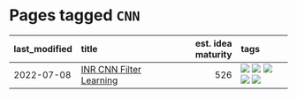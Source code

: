 # Pages tagged `CNN`

|last_modified|title|est. idea maturity|tags
|:---|:---|---:|:---|
|2022-07-08|[INR CNN Filter Learning](../INR_CNN_filter_learning.md)|526|[![](https://img.shields.io/badge/tag-CNN-4072a1)](../tags/CNN.md) [![](https://img.shields.io/badge/tag-INR-7c795e)](../tags/INR.md) [![](https://img.shields.io/badge/tag-deep_learning-95bed6)](../tags/deep_learning.md) [![](https://img.shields.io/badge/tag-experimental-4bcfd8)](../tags/experimental.md) [![](https://img.shields.io/badge/tag-filter_learning-1743a)](../tags/filter_learning.md)|